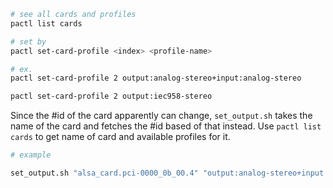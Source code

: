 ```bash
# see all cards and profiles
pactl list cards

# set by
pactl set-card-profile <index> <profile-name>

# ex.
pactl set-card-profile 2 output:analog-stereo+input:analog-stereo

pactl set-card-profile 2 output:iec958-stereo
```

Since the #id of the card apparently can change, `set_output.sh` takes the name of the card and fetches the #id based of that instead. Use `pactl list cards` to get name of card and available profiles for it.

```bash
# example

set_output.sh "alsa_card.pci-0000_0b_00.4" "output:analog-stereo+input:analog-stereo"
```
